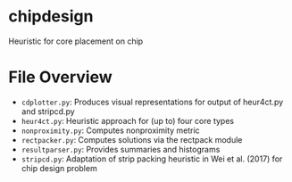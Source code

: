 # chipdesign
Heuristic for core placement on chip

# File Overview
- `cdplotter.py`: Produces visual representations for output of heur4ct.py and stripcd.py
- `heur4ct.py`: Heuristic approach for (up to) four core types
- `nonproximity.py`: Computes nonproximity metric
- `rectpacker.py`: Computes solutions via the rectpack module
- `resultparser.py`: Provides summaries and histograms
- `stripcd.py`: Adaptation of strip packing heuristic in Wei et al. (2017) for chip design problem
